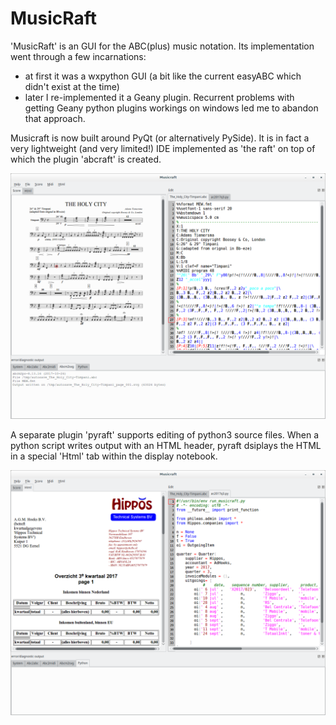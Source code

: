 MusicRaft
=========

'MusicRaft' is an GUI for the ABC(plus) music notation. Its implementation went through a few incarnations:

- at first it was a wxpython GUI (a bit like the current easyABC which didn't exist at the time)
 - later I re-implemented it a Geany plugin. Recurrent problems with getting Geany python plugins workings on windows led
 me to abandon that approach.

 Musicraft is now built around PyQt (or alternatively PySide). It is in fact a very lightweight (and very limited!) IDE
 implemented as 'the raft' on top of which the plugin 'abcraft' is created.

![Alt text](./screenshots/Musicraft_017.png?raw=true "Editing ABCplus music source while viewing graphical ouput")

A separate plugin 'pyraft' supports editing of python3 source files. When a python script writes output with an HTML header,
pyraft dsiplays the HTML in a special 'Html' tab within  the display notebook.

![python screenshot](./screenshots/Musicraft_018.png?raw=true "Editing python progam source while viewing HTML ouput")
